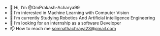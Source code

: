- 👋 Hi, I’m @OmPrakash-Acharya99
- 👀 I’m interested in Machine Learning with Computer Vision
- 🌱 I’m currently Studying Robotics And Artificial intelligence Engineering 
- 💞️ I’m looking  for an internship as a software Developer 
- 📫 How to reach me somnathachraya23@gmail.com

<!---
OmPrakash-Acharya99/OmPrakash-Acharya99 is a ✨ special ✨ repository because its `README.md` (this file) appears on your GitHub profile.
You can click the Preview link to take a look at your changes.
--->
